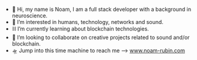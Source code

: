 - 🫧 Hi, my name is Noam, I am a full stack developer with a background in neuroscience.
- 🌚 I’m interested in humans, technology, networks and sound.
- ⛓ I’m currently learning about blockchain technologies.
- 💞 I’m looking to collaborate on creative projects related to sound and/or blockchain.
- 🛸 Jump into this time machine to reach me --> www.noam-rubin.com 

<!---
noamrubin22/noamrubin22 is a ✨ special ✨ repository because its `README.md` (this file) appears on your GitHub profile.
You can click the Preview link to take a look at your changes.
--->
